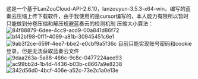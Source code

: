  这是一个基于LanZouCloud-API-2.6.10，lanzouyun-3.5.3-x64-win，编写的蓝奏云压缩上传下载软件，由于我使用的是cursor编写的，本人能力有限所以暂时只能做到分卷压缩和解压规避蓝奏云的检测机制
压缩大小算法：![84f88879-6dee-4cc9-acd9-00a841d86f72](https://github.com/user-attachments/assets/68dc03c5-cfea-4478-b1e2-9e7401976c7f)
![bf42bf98-0ff1-4099-a81b-30945451c6e1](https://github.com/user-attachments/assets/3ece4d77-1136-4bda-b24f-803066ca1f0b)
![9ab3f2ce-659f-4ee7-bbe2-e0cbf9a5f36c](https://github.com/user-attachments/assets/4536b623-94e9-4bd3-9b95-eaf5087df34f)
目前只能实现账号密码和cookie登录，但是无法获取蓝奏云文件
![9daa263a-5a88-466c-9c8c-0477224aee93](https://github.com/user-attachments/assets/8852ad87-6c75-4828-8dd5-a9930a9c41b0)
![ac99bb2d-1b4d-4436-b03b-c8667a9e8238](https://github.com/user-attachments/assets/5b051dff-3f5a-4b1d-b506-3653c5941a8d)
![342d56d0-4bcf-406e-a52c-73e2c1a0e13e](https://github.com/user-attachments/assets/b823d355-31d9-4fe1-8882-167a8bbb2d00)
